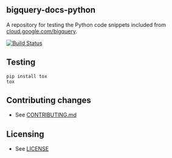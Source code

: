 ## bigquery-docs-python

A repository for testing the Python code snippets included from [cloud.google.com/bigquery](https://cloud.google.com/bigquery/).

[![Build Status](https://travis-ci.org/GoogleCloudPlatform/bigquery-samples-python.svg)](https://travis-ci.org/GoogleCloudPlatform/bigquery-samples-python)

## Testing

```
pip install tox
tox
```

## Contributing changes

* See [CONTRIBUTING.md](CONTRIBUTING.md)


## Licensing

* See [LICENSE](LICENSE)

